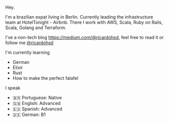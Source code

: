 Hey.

I'm a brazilian expat living in Berlin. Currently leading the infrastructure team at HotelTonight - Airbnb. There I work with AWS, Scala, Ruby on Rails, Scala, Golang and Terraform.

I've a non-tech blog https://medium.com/@ricardohsd, feel free to read it or follow me [@ricardohsd](https://twitter.com/ricardohsd)

I'm currently learning
- German
- Elixir
- Rust
- How to make the perfect falafel

I speak
- 🇧🇷 Portuguese: Native
- 🇬🇧 English: Advanced
- 🇪🇸 Spanish: Advanced
- 🇩🇪 German: B1
